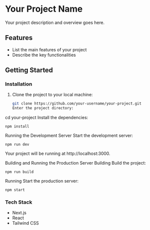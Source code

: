 # Your Project Name

Your project description and overview goes here.

## Features

- List the main features of your project
- Describe the key functionalities

## Getting Started

### Installation

1. Clone the project to your local machine:
   ```sh
   git clone https://github.com/your-username/your-project.git
   Enter the project directory:
   ```

cd your-project
Install the dependencies:

```
npm install
```

Running the Development Server
Start the development server:

```
npm run dev
```

Your project will be running at http://localhost:3000.

Building and Running the Production Server
Building
Build the project:

```
npm run build
```

Running
Start the production server:

```
npm start
```

### Tech Stack

- Next.js
- React
- Tailwind CSS
